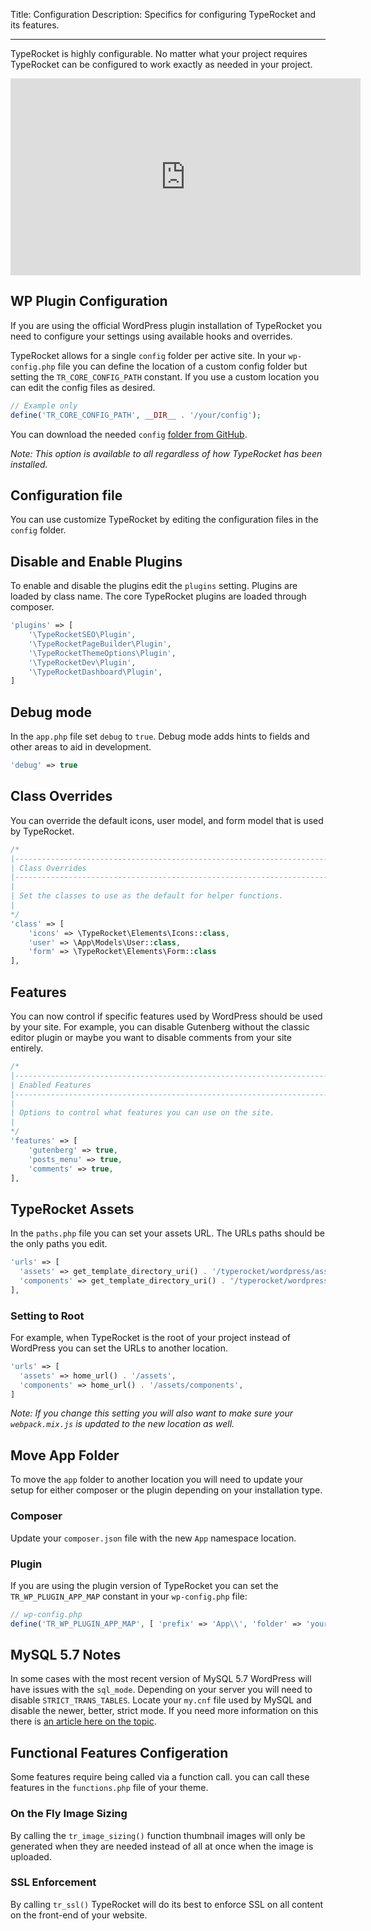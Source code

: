 Title: Configuration
Description: Specifics for configuring TypeRocket and its features.

---

TypeRocket is highly configurable. No matter what your project requires TypeRocket can be configured to work exactly as needed in your project.

<iframe width="560" height="315" src="https://www.youtube.com/embed/SKSLoFeoy1U?rel=0" frameborder="0" allowfullscreen></iframe>

## WP Plugin Configuration

If you are using the official WordPress plugin installation of TypeRocket you need to configure your settings using available hooks and overrides. 

TypeRocket allows for a single `config` folder per active site. In your `wp-config.php` file you can define the location of a custom config folder but setting the `TR_CORE_CONFIG_PATH` constant. If you use a custom location you can edit the config files as desired.

```php
// Example only
define('TR_CORE_CONFIG_PATH', __DIR__ . '/your/config');
```

You can download the needed `config` [folder from GitHub](https://github.com/TypeRocket/typerocket).

*Note: This option is available to all regardless of how TypeRocket has been installed.*

## Configuration file

You can use customize TypeRocket by editing the configuration files in the `config` folder.

## Disable and Enable Plugins

To enable and disable the plugins edit the `plugins` setting. Plugins are loaded by class name. The core TypeRocket plugins are loaded through composer.

```php
'plugins' => [
    '\TypeRocketSEO\Plugin',
    '\TypeRocketPageBuilder\Plugin',
    '\TypeRocketThemeOptions\Plugin',
    '\TypeRocketDev\Plugin',
    '\TypeRocketDashboard\Plugin',
]
```

## Debug mode

In the `app.php` file set `debug` to `true`. Debug mode adds hints to fields and other areas to aid in development.

```php
'debug' => true
```

## Class Overrides

You can override the default icons, user model, and form model that is used by TypeRocket.

```php
/*
|--------------------------------------------------------------------------
| Class Overrides
|--------------------------------------------------------------------------
|
| Set the classes to use as the default for helper functions.
|
*/
'class' => [
    'icons' => \TypeRocket\Elements\Icons::class,
    'user' => \App\Models\User::class,
    'form' => \TypeRocket\Elements\Form::class
],
```

## Features

You can now control if specific features used by WordPress should be used by your site. For example, you can disable Gutenberg without the classic editor plugin or maybe you want to disable comments from your site entirely.

```php
/*
|--------------------------------------------------------------------------
| Enabled Features
|--------------------------------------------------------------------------
|
| Options to control what features you can use on the site.
|
*/
'features' => [
    'gutenberg' => true,
    'posts_menu' => true,
    'comments' => true,
],
```

## TypeRocket Assets

In the `paths.php` file you can set your assets URL. The URLs paths should be the only paths you edit.

```php
'urls' => [
  'assets' => get_template_directory_uri() . '/typerocket/wordpress/assets',
  'components' => get_template_directory_uri() . '/typerocket/wordpress/assets/components',
],
```

### Setting to Root

For example, when TypeRocket is the root of your project instead of WordPress you can set the URLs to another location.

```php
'urls' => [
  'assets' => home_url() . '/assets',
  'components' => home_url() . '/assets/components',
]
```

*Note: If you change this setting you will also want to make sure your `webpack.mix.js` is updated to the new location as well.*

## Move App Folder

To move the `app` folder to another location you will need to update your setup for either composer or the plugin depending on your installation type.

### Composer

Update your `composer.json` file with the new `App` namespace location. 

### Plugin

If you are using the plugin version of TypeRocket you can set the `TR_WP_PLUGIN_APP_MAP` constant in your `wp-config.php` file:

```php
// wp-config.php
define('TR_WP_PLUGIN_APP_MAP', [ 'prefix' => 'App\\', 'folder' => 'your app folder path here' ]);
```

## MySQL 5.7 Notes

In some cases with the most recent version of MySQL 5.7 WordPress will have issues with the `sql_mode`. Depending on your server you will need to disable `STRICT_TRANS_TABLES`. Locate your `my.cnf` file used by MySQL and disable the newer, better, strict mode. If you need more information on this there is [an article here on the topic](https://kevdees.com/disable-mysql-strict-mode-and-no_zero_date-errors-in-homestead/).

## Functional Features Configeration 

Some features require being called via a function call. you can call these features in the `functions.php` file of your theme.

### On the Fly Image Sizing

By calling the `tr_image_sizing()` function thumbnail images will only be generated when they are needed instead of all at once when the image is uploaded.

### SSL Enforcement

By calling `tr_ssl()` TypeRocket will do its best to enforce SSL on all content on the front-end of your website.
